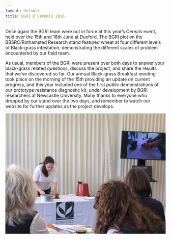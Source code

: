 ```yaml
---
layout: default
title: BGRI @ Cereals 2016
---
```


Once again the BGRI team were out in force at this year’s Cereals event, held over the 15th and 16th June at Duxford. The BGRI plot on the BBSRC/Rothamsted Research stand featured wheat at four different levels of Black-grass infestation, demonstrating the different scales of problem encountered by our field team. 

As usual, members of the BGRI were present over both days to answer your black-grass related questions, discuss the project, and share the results that we’ve discovered so far. Our annual Black-grass Breakfast meeting took place on the morning of the 15th providing an update on current progress, and this year included one of the first public demonstrations of our prototype resistance diagnostic kit, under development by BGRI researchers at Newcastle University. Many thanks to everyone who dropped by our stand over the two days, and remember to watch our website for further updates as the project develops.

<p><img src="/assets/news/DemoCereals2016.JPG" class="img-responsive" alt="Cereals 2016 Demonstration"></p>